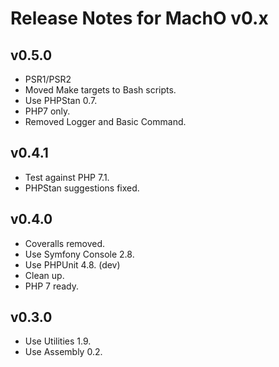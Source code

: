 # Release Notes for MachO v0.x

## v0.5.0

- PSR1/PSR2
- Moved Make targets to Bash scripts.
- Use PHPStan 0.7.
- PHP7 only.
- Removed Logger and Basic Command.

## v0.4.1

- Test against PHP 7.1.
- PHPStan suggestions fixed.

## v0.4.0

- Coveralls removed.
- Use Symfony Console 2.8.
- Use PHPUnit 4.8. (dev)
- Clean up.
- PHP 7 ready.

## v0.3.0

- Use Utilities 1.9.
- Use Assembly 0.2.
